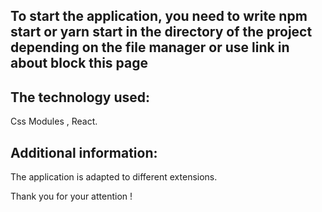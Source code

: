 ## To start the application, you need to write npm start or yarn start in the directory of the project depending on the file manager or use link in about block this page


## The technology used:
Css Modules , React.

## Additional information:
The application is adapted to different extensions.

Thank you for your attention !